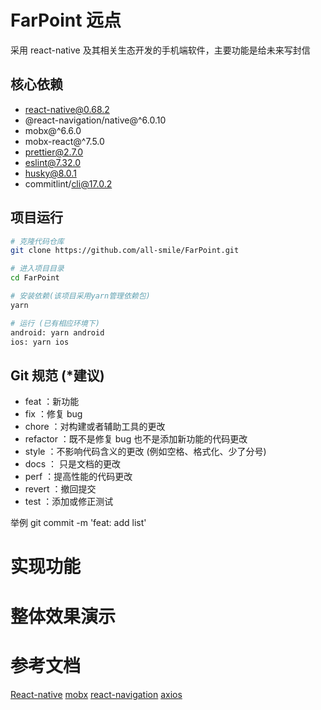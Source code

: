 # FarPoint 远点

采用 react-native 及其相关生态开发的手机端软件，主要功能是给未来写封信

## 核心依赖

- react-native@0.68.2
- @react-navigation/native@^6.0.10
- mobx@^6.6.0
- mobx-react@^7.5.0
- prettier@2.7.0
- eslint@7.32.0
- husky@8.0.1
- commitlint/cli@17.0.2

## 项目运行

```bash
# 克隆代码仓库
git clone https://github.com/all-smile/FarPoint.git

# 进入项目目录
cd FarPoint

# 安装依赖(该项目采用yarn管理依赖包)
yarn

# 运行 (已有相应环境下)
android: yarn android
ios: yarn ios
```

## Git 规范 (\*建议)

- feat ：新功能
- fix ：修复 bug
- chore ：对构建或者辅助工具的更改
- refactor ：既不是修复 bug 也不是添加新功能的代码更改
- style ：不影响代码含义的更改 (例如空格、格式化、少了分号)
- docs ： 只是文档的更改
- perf ：提高性能的代码更改
- revert ：撤回提交
- test ：添加或修正测试

举例
git commit -m 'feat: add list'

# 实现功能

# 整体效果演示

# 参考文档

[React-native](https://reactnative.cn/docs/next/intro-react)
[mobx](https://cn.mobx.js.org/)
[react-navigation](https://reactnavigation.org/)
[axios](https://www.axios-http.cn/docs/intro)
